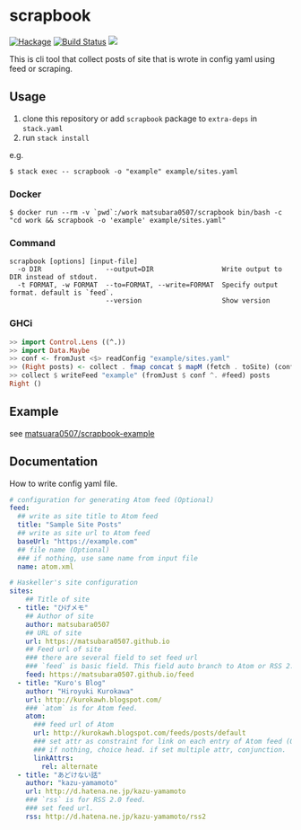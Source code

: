 # scrapbook

[![Hackage](https://img.shields.io/hackage/v/scrapbook.svg?style=flat)](https://hackage.haskell.org/package/scrapbook)
[![Build Status](https://travis-ci.org/matsubara0507/scrapbook.svg?branch=master)](https://travis-ci.org/matsubara0507/scrapbook)
[![](https://images.microbadger.com/badges/image/matsubara0507/scrapbook.svg)](https://microbadger.com/images/matsubara0507/scrapbook "Get your own image badge on microbadger.com")

This is cli tool that collect posts of site that is wrote in config yaml using feed or scraping.

## Usage

1. clone this repository or add `scrapbook` package to `extra-deps` in `stack.yaml`
2. run `stack install`

e.g.

```
$ stack exec -- scrapbook -o "example" example/sites.yaml
```

### Docker

```
$ docker run --rm -v `pwd`:/work matsubara0507/scrapbook bin/bash -c "cd work && scrapbook -o 'example' example/sites.yaml"
```

### Command

```
scrapbook [options] [input-file]
  -o DIR                --output=DIR                 Write output to DIR instead of stdout.
  -t FORMAT, -w FORMAT  --to=FORMAT, --write=FORMAT  Specify output format. default is `feed`.
                        --version                    Show version
```

### GHCi

```haskell
>> import Control.Lens ((^.))
>> import Data.Maybe
>> conf <- fromJust <$> readConfig "example/sites.yaml"
>> (Right posts) <- collect . fmap concat $ mapM (fetch . toSite) (conf ^. #sites)
>> collect $ writeFeed "example" (fromJust $ conf ^. #feed) posts
Right ()
```

## Example

see [matsuara0507/scrapbook-example](https://github.com/matsubara0507/scrapbook-example)

## Documentation

How to write config yaml file.

```yaml
# configuration for generating Atom feed (Optional)
feed:
  ## write as site title to Atom feed
  title: "Sample Site Posts"
  ## write as site url to Atom feed
  baseUrl: "https://example.com"
  ## file name (Optional)
  ### if nothing, use same name from input file
  name: atom.xml

# Haskeller's site configuration
sites:
    ## Title of site
  - title: "ひげメモ"
    ## Author of site
    author: matsubara0507
    ## URL of site
    url: https://matsubara0507.github.io
    ## Feed url of site
    ### there are several field to set feed url
    ### `feed` is basic field. This field auto branch to Atom or RSS 2.0.
    feed: https://matsubara0507.github.io/feed
  - title: "Kuro's Blog"
    author: "Hiroyuki Kurokawa"
    url: http://kurokawh.blogspot.com/
    ### `atom` is for Atom feed.  
    atom:
      ### feed url of Atom
      url: http://kurokawh.blogspot.com/feeds/posts/default
      ### set attr as constraint for link on each entry of Atom feed (Optional)
      ### if nothing, choice head. if set multiple attr, conjunction.
      linkAttrs:
        rel: alternate
  - title: "あどけない話"
    author: "kazu-yamamoto"
    url: http://d.hatena.ne.jp/kazu-yamamoto
    ### `rss` is for RSS 2.0 feed.
    ### set feed url.
    rss: http://d.hatena.ne.jp/kazu-yamamoto/rss2
```
